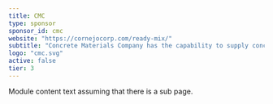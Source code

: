 ```yaml
---
title: CMC
type: sponsor
sponsor_id: cmc
website: "https://cornejocorp.com/ready-mix/"
subtitle: "Concrete Materials Company has the capability to supply concrete for sizable projects such as highways, large-scale commercial projects and small to large windfarms, even in remote locations."
logo: "cmc.svg"
active: false
tier: 3
---
```

Module content text assuming that there is a sub page.